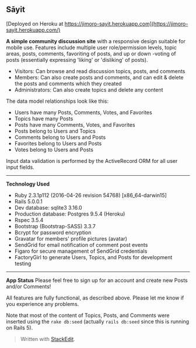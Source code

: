 Sāyit
--------
 [Deployed on Heroku at https://jimoro-sayit.herokuapp.com](https://jimoro-sayit.herokuapp.com/)

 **A simple community discussion site** with a responsive design suitable for mobile use. Features include multiple user role/permission levels, topic areas, posts, comments, favoriting of posts, and up or down -voting of posts (essentially expressing 'liking' or 'disliking' of posts).

 - Visitors: Can browse and read discussion topics, posts, and comments
 - Members: Can also create posts and comments, and can edit & delete the posts and comments which they created
 - Administrators: Can also create topics and delete any content

The data model relationships look like this:

 - Users have many Posts, Comments, Votes, and Favorites
 - Topics have many Posts
 - Posts have many Comments, Votes, and Favorites
 - Posts belong to Users and Topics
 - Comments belong to Users and Posts
 - Favorites belong to Users and Posts
 - Votes belong to Users and Posts

Input data validation is performed by the ActiveRecord ORM for all user input fields.

----------


**Technology Used**

 - Ruby 2.3.1p112 (2016-04-26 revision 54768) [x86_64-darwin15]
 - Rails 5.0.0.1
 - Dev database: sqlite3 3.16.0
 - Production database: Postgres 9.5.4 (Heroku)
 - Rspec 3.5.4
 - Bootstrap (Bootstrap-SASS) 3.3.7
 - Bcrypt for password encryption
 - Gravatar for members' profile pictures (avatar)
 - SendGrid for email notification of comment post events
 - Figaro for secure management of SendGrid credentials
 - FactoryGirl to generate Users, Topics, and Posts for development testing


----------

**App Status**
Please feel free to sign up for an account and create new Posts and/or Comments!

All features are fully functional, as described above. Please let me know if you experience any problems.

Note that most of the content of Topics, Posts, and Comments were inserted using the `rake db:seed` (actually `rails db:seed` since this is running on Rails 5).


> Written with [StackEdit](https://stackedit.io/).
